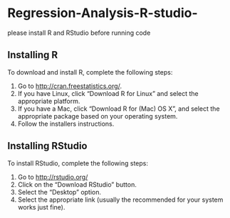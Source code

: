 # Regression-Analysis-R-studio-
please install R and RStudio before running code
## Installing R
To download and install R, complete the following steps:
1. Go to http://cran.freestatistics.org/.
2. If you have Linux, click “Download R for Linux” and select the appropriate platform.
3. If you have a Mac, click “Download R for (Mac) OS X”, and select the appropriate package based
on your operating system.
4. Follow the installers instructions.

## Installing RStudio
To install RStudio, complete the following steps:
1. Go to http://rstudio.org/
2. Click on the “Download RStudio” button.
3. Select the “Desktop” option.
4. Select the appropriate link (usually the recommended for your system works just fine).
